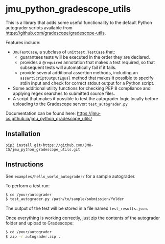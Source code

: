 # jmu_python_gradescope_utils

This is a library that adds some useful functionality to the default
Python autograder scripts available from
<https://github.com/gradescope/gradescope-utils>.

Features include: 

*   `JmuTestCase`, a subclass of `unittest.TestCase` that:
    * guarantees tests will be executed in the order they are declared.
    * provides a `@required` annotation that makes a test required, so
      that subsequent tests will automatically fail if it fails.
    * provide several additional assertion methods, including an
      `assertScriptOutputEqual` method that makes it possible to specify
      stdin input and check for correct stdout output for a Python
      script.
*    Some additional utility functions for checking PEP 8 compliance
     and applying regex searches to submitted source files.
*    A script that makes it possible to test the autograder logic
     locally before uploading to the Gradescope server:
     `test_autograder.py`
	 
Documentation can be found here: <https://jmu-cs.github.io/jmu_python_gradescope_utils/>

## Installation

```
pip3 install git+https://github.com/JMU-CS/jmu_python_gradescope_utils.git
```

## Instructions

See `examples/hello_world_autograder/` for a sample autograder.

To perform a test run: 

```bash
$ cd /your/autograder
$ test_autograder.py /path/to/sample/submission/folder
```

The output of the test will be stored in a file named
`test_results.json`.

Once everything is working correctly, just zip the contents of the
autograder folder and upload to Gradescope:

```bash
$ cd /your/autograder
$ zip -r autograder.zip .
```
